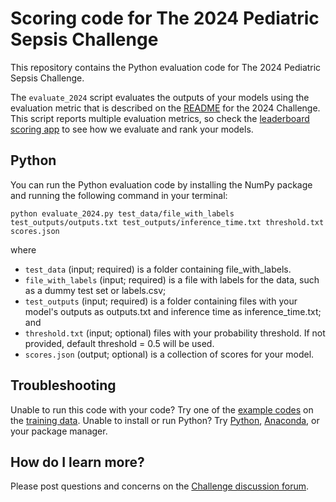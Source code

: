 # Scoring code for The 2024 Pediatric Sepsis Challenge

This repository contains the Python evaluation code for The 2024 Pediatric Sepsis Challenge.

The `evaluate_2024` script evaluates the outputs of your models using the evaluation metric that is described on the [README](https://github.com/Kamaleswaran-Lab/The-2024-Pediatric-Sepsis-Challenge/blob/main/README.md) for the 2024 Challenge. This script reports multiple evaluation metrics, so check the [leaderboard scoring app](https://leaderboard-scoring-peds-sepsis-data-challenge-2024.streamlit.app) to see how we evaluate and rank your models.

## Python

You can run the Python evaluation code by installing the NumPy package and running the following command in your terminal:

    python evaluate_2024.py test_data/file_with_labels test_outputs/outputs.txt test_outputs/inference_time.txt threshold.txt scores.json

where
- `test_data` (input; required) is a folder containing file_with_labels.
- `file_with_labels` (input; required) is a file with labels for the data, such as a dummy test set or labels.csv;
- `test_outputs` (input; required) is a folder containing files with your model's outputs as outputs.txt and inference time as inference_time.txt; and
- `threshold.txt` (input; optional) files with your probability threshold. If not provided, default threshold = 0.5 will be used. 
- `scores.json` (output; optional) is a collection of scores for your model.


## Troubleshooting

Unable to run this code with your code? Try one of the [example codes](https://github.com/Kamaleswaran-Lab/The-2024-Pediatric-Sepsis-Challenge/tree/main/python-example-2023) on the [training data](https://github.com/Kamaleswaran-Lab/The-2024-Pediatric-Sepsis-Challenge/tree/main/SyntheticData_Training.csv). Unable to install or run Python? Try [Python](https://www.python.org/downloads/), [Anaconda](https://www.anaconda.com/products/individual), or your package manager.

## How do I learn more?

Please post questions and concerns on the [Challenge discussion forum](https://groups.google.com/g/2024-pediatric-sepsis-data-challenge).


